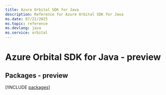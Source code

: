 ```yaml
---
title: Azure Orbital SDK for Java
description: Reference for Azure Orbital SDK for Java
ms.date: 07/22/2025
ms.topic: reference
ms.devlang: java
ms.service: orbital
---
```

# Azure Orbital SDK for Java - preview
## Packages - preview
[!INCLUDE [packages](orbital-index.md)]